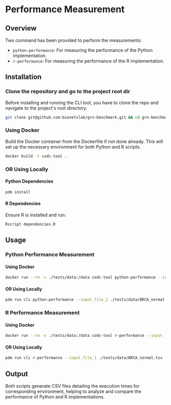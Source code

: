 # Performance Measurement

## Overview

Two command has been provided to perform the measurements:
- `python-performance`: For measuring the performance of the Python implementation.
- `r-performance`: For measuring the performance of the R implementation.

## Installation

### Clone the repository and go to the project root dir

Before installing and running the CLI tool, you have to clone the repo and navigate
to the project's root directory.

```bash
git clone git@github.com:bionetslab/grn-benchmark.git && cd grn-benchmark/src/codc-cli-tool
```

### Using Docker

Build the Docker container from the Dockerfile if not done already. This will set up the necessary environment for both Python and R scripts.

```bash
docker build -t codc-tool .
```

### OR Using Locally

#### Python Dependencies
```bash
pdm install
```

#### R Dependencies
Ensure R is installed and run:
```R
Rscript dependencies.R
```

## Usage

### Python Performance Measurement

#### Using Docker

```bash
docker run --rm -v ./tests/data:/data codc-tool python-performance --input_file_1 /data/BRCA_normal.tsv --input_file_2 /data/BRCA_tumor.tsv --iterations 10 --output_path /data/
```

#### OR Using Locally

```bash
pdm run cli python-performance --input_file_1 ./tests/data/BRCA_normal.tsv --input_file_2 ./tests/data/BRCA_tumor.tsv --iterations 10 --output_path ./tests/data
```

### R Performance Measurement

#### Using Docker

```bash
docker run --rm -v ./tests/data:/data codc-tool r-performance --input_file_1 /data/BRCA_normal.tsv --input_file_2 /data/BRCA_tumor.tsv --iterations 10 --output_path /data/
```

#### OR Using Locally

```bash
pdm run cli r-performance --input_file_1 ./tests/data/BRCA_normal.tsv --input_file_2 ./tests/data/BRCA_tumor.tsv --iterations 10 --output_path ./tests/data
```

## Output

Both scripts generate CSV files detailing the execution times for corresponding environment, helping to analyze and compare the performance of Python and R implementations.